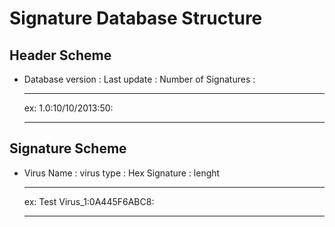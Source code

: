 Signature Database Structure
================================


Header Scheme
-----------------

- Database version : Last update : Number of Signatures :


	------
	
	ex: 1.0:10/10/2013:50:

	------


Signature Scheme
-----------------

-  Virus Name : virus type : Hex Signature : lenght


	-----
	
	ex: Test Virus_1:0A445F6ABC8:
	
	------
